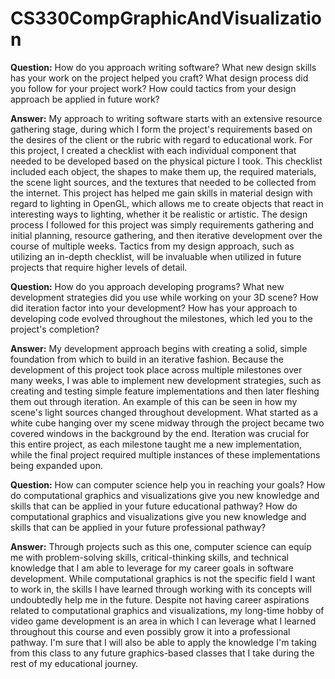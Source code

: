 # CS330CompGraphicAndVisualization
**Question:** How do you approach writing software? What new design skills has your work on the project helped you craft? What design process did you follow for your project work? How could tactics from your design approach be applied in future work?

**Answer:** My approach to writing software starts with an extensive resource gathering stage, during which I form the project's requirements based on the desires of the client or the rubric with regard to educational work. For this project, I created a checklist with each individual component that needed to be developed based on the physical picture I took. This checklist included each object, the shapes to make them up, the required materials, the scene light sources, and the textures that needed to be collected from the internet. This project has helped me gain skills in material design with regard to lighting in OpenGL, which allows me to create objects that react in interesting ways to lighting, whether it be realistic or artistic. The design process I followed for this project was simply requirements gathering and initial planning, resource gathering, and then iterative development over the course of multiple weeks. Tactics from my design approach, such as utilizing an in-depth checklist, will be invaluable when utilized in future projects that require higher levels of detail. 

**Question:** How do you approach developing programs? What new development strategies did you use while working on your 3D scene? How did iteration factor into your development? How has your approach to developing code evolved throughout the milestones, which led you to the project's completion?

**Answer:** My development approach begins with creating a solid, simple foundation from which to build in an iterative fashion. Because the development of this project took place across multiple milestones over many weeks, I was able to implement new development strategies, such as creating and testing simple feature implementations and then later fleshing them out through iteration. An example of this can be seen in how my scene's light sources changed throughout development. What started as a white cube hanging over my scene midway through the project became two covered windows in the background by the end. Iteration was crucial for this entire project, as each milestone taught me a new implementation, while the final project required multiple instances of these implementations being expanded upon. 

**Question:** How can computer science help you in reaching your goals? How do computational graphics and visualizations give you new knowledge and skills that can be applied in your future educational pathway? How do computational graphics and visualizations give you new knowledge and skills that can be applied in your future professional pathway?

**Answer:** Through projects such as this one, computer science can equip me with problem-solving skills, critical-thinking skills, and technical knowledge that I am able to leverage for my career goals in software development. While computational graphics is not the specific field I want to work in, the skills I have learned through working with its concepts will undoubtedly help me in the future. Despite not having career aspirations related to computational graphics and visualizations, my long-time hobby of video game development is an area in which I can leverage what I learned throughout this course and even possibly grow it into a professional pathway. I'm sure that I will also be able to apply the knowledge I'm taking from this class to any future graphics-based classes that I take during the rest of my educational journey.
